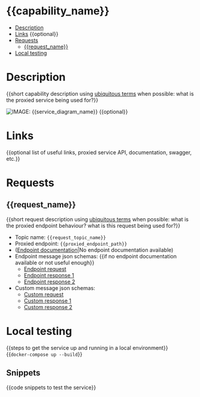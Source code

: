# {{capability_name}}
* [Description](#description)
* [Links](#links) {{optional}}
* [Requests](#requests)
    * [{{request_name}}](#{{request_name}})
* [Local testing](#local-testing)

# Description
{{short capability description using
[ubiquitous terms](https://docs.google.com/document/d/1QH0ESuO7rEEAjzj3I3_pnbl1E2ClOM6iW-bxYSsfHqw) when possible:
what is the proxied service being used for?}}

![IMAGE: {{service_diagram_name}}](doc/{{service_diagram_path}}) {{optional}}

# Links
{{optional list of useful links, proxied service API, documentation, swagger, etc.}}

# Requests
## {{request_name}}
{{short request description using
[ubiquitous terms](https://docs.google.com/document/d/1QH0ESuO7rEEAjzj3I3_pnbl1E2ClOM6iW-bxYSsfHqw) when possible:
what is the proxied endpoint behaviour? what is this request being used for?}}

- Topic name: `{{request_topic_name}}`
- Proxied endpoint: `{{proxied_endpoint_path}}`
- ([Endpoint documentation]({{proxied_endpoint_documentation_link}})|No endpoint documentation available)
- Endpoint message json schemas: {{if no endpoint documentation available or not useful enough}}
    - [Endpoint request]({{src/api/endpoint_request.json}})
    - [Endpoint response 1]({{src/api/endpoint_response_1.json}})
    - [Endpoint response 2]({{src/api/endpoint_response_2.json}})
- Custom message json schemas:
    - [Custom request]({{src/api/custom_request.json}})
    - [Custom response 1]({{src/api/custom_response_1.json}})
    - [Custom response 2]({{src/api/custom_response_2.json}})

# Local testing
{{steps to get the service up and running in a local environment}}  
{{`docker-compose up --build`}}

## Snippets
{{code snippets to test the service}}